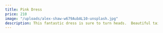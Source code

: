 ```yaml
---
title: Pink Dress
price: 210
image: "/uploads/alex-shaw-w679AubAL10-unsplash.jpg"
description: This fantastic dress is sure to turn heads.  Beautiful tailoring accents your shape and is incredibly flattering.  The pink coloring is bold, yet still feminine.
---
```

